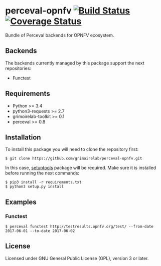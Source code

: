 # perceval-opnfv [![Build Status](https://travis-ci.org/chaoss/grimoirelab-perceval-opnfv.svg?branch=master)](https://travis-ci.org/chaoss/grimoirelab-perceval-opnfv) [![Coverage Status](https://img.shields.io/coveralls/chaoss/grimoirelab-perceval-opnfv.svg)](https://coveralls.io/r/chaoss/grimoirelab-perceval-opnfv?branch=master)

Bundle of Perceval backends for OPNFV ecosystem.

## Backends

The backends currently managed by this package support the next repositories:

* Functest

## Requirements

* Python >= 3.4
* python3-requests >= 2.7
* grimoirelab-toolkit >= 0.1
* perceval >= 0.8

## Installation

To install this package you will need to clone the repository first:

```
$ git clone https://github.com/grimoirelab/perceval-opnfv.git
```

In this case, [setuptools](http://setuptools.readthedocs.io/en/latest/) package
will be required. Make sure it is installed before running the next commands:

```
$ pip3 install -r requirements.txt
$ python3 setup.py install
```

## Examples

### Functest

```
$ perceval functest http://testresults.opnfv.org/test/ --from-date 2017-06-01 --to-date 2017-06-02
```

## License

Licensed under GNU General Public License (GPL), version 3 or later.
